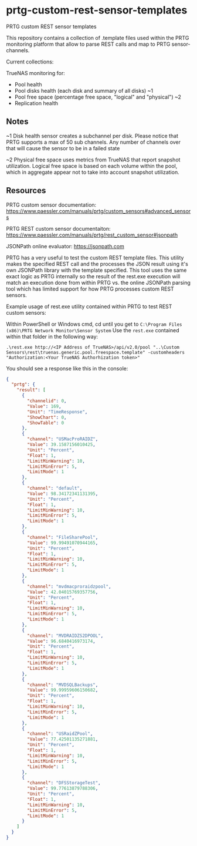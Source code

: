 # prtg-custom-rest-sensor-templates
PRTG custom REST sensor templates

This repository contains a collection of .template files used within the PRTG monitoring platform that allow to parse REST calls and map to PRTG sensor-channels.

Current collections:

TrueNAS monitoring for:

* Pool health
* Pool disks health (each disk and summary of all disks) ~1
* Pool free space (percentage free space, "logical" and "physical") ~2
* Replication health

## Notes

~1 Disk health sensor creates a subchannel per disk. Please notice that PRTG supports a max of 50 sub channels. Any number of channels over that will cause the sensor to be in a failed state

~2 Physical free space uses metrics from TrueNAS that report snapshot utilization. Logical free space is based on each volume within the pool, which in aggregate appear not to take into account snapshot utilization.

## Resources

PRTG custom sensor documentation: https://www.paessler.com/manuals/prtg/custom_sensors#advanced_sensors

PRTG REST custom sensor documentaiton: https://www.paessler.com/manuals/prtg/rest_custom_sensor#jsonpath

JSONPath online evaluator: https://jsonpath.com

PRTG has a very useful to test the custom REST template files. This utility makes the specified REST call and the processes the JSON result using it's own JSONPath library with the template specified. This tool uses the same exact logic as PRTG internally so the result of the rest.exe execution will match an execution done from within PRTG vs. the online JSONPath parsing tool which has limited support for how PRTG processes custom REST sensors.

Example usage of rest.exe utility contained within PRTG to test REST custom sensors:

Within PowerShell or Windows cmd, cd until you get to ```C:\Program Files (x86)\PRTG Network Monitor\Sensor System```
Use the ```rest.exe``` contained within that folder in the following way:

```
.\rest.exe http://<IP Address of TrueNAS>/api/v2.0/pool "..\Custom Sensors\rest\truenas.generic.pool.freespace.template" -customheaders "Authorization:<Your TrueNAS Authorhization token>"
```

You should see a response like this in the console:

```json
{
  "prtg": {
    "result": [
      {
        "channelid": 0,
        "Value": 169,
        "Unit": "TimeResponse",
        "ShowChart": 0,
        "ShowTable": 0
      },
      {
        "channel": "USMacProRAIDZ",
        "Value": 39.1587156010425,
        "Unit": "Percent",
        "Float": 1,
        "LimitMinWarning": 10,
        "LimitMinError": 5,
        "LimitMode": 1
      },
      {
        "channel": "default",
        "Value": 98.34172341131395,
        "Unit": "Percent",
        "Float": 1,
        "LimitMinWarning": 10,
        "LimitMinError": 5,
        "LimitMode": 1
      },
      {
        "channel": "FileSharePool",
        "Value": 99.99491070944165,
        "Unit": "Percent",
        "Float": 1,
        "LimitMinWarning": 10,
        "LimitMinError": 5,
        "LimitMode": 1
      },
      {
        "channel": "mvdmacproraidzpool",
        "Value": 42.04015769357756,
        "Unit": "Percent",
        "Float": 1,
        "LimitMinWarning": 10,
        "LimitMinError": 5,
        "LimitMode": 1
      },
      {
        "channel": "MVDRAIDZS2DPOOL",
        "Value": 96.6840416973174,
        "Unit": "Percent",
        "Float": 1,
        "LimitMinWarning": 10,
        "LimitMinError": 5,
        "LimitMode": 1
      },
      {
        "channel": "MVDSQLBackups",
        "Value": 99.99959606150682,
        "Unit": "Percent",
        "Float": 1,
        "LimitMinWarning": 10,
        "LimitMinError": 5,
        "LimitMode": 1
      },
      {
        "channel": "USRaidZPool",
        "Value": 77.42501135271881,
        "Unit": "Percent",
        "Float": 1,
        "LimitMinWarning": 10,
        "LimitMinError": 5,
        "LimitMode": 1
      },
      {
        "channel": "DFSStorageTest",
        "Value": 99.77613879788306,
        "Unit": "Percent",
        "Float": 1,
        "LimitMinWarning": 10,
        "LimitMinError": 5,
        "LimitMode": 1
      }
    ]
  }
}
```